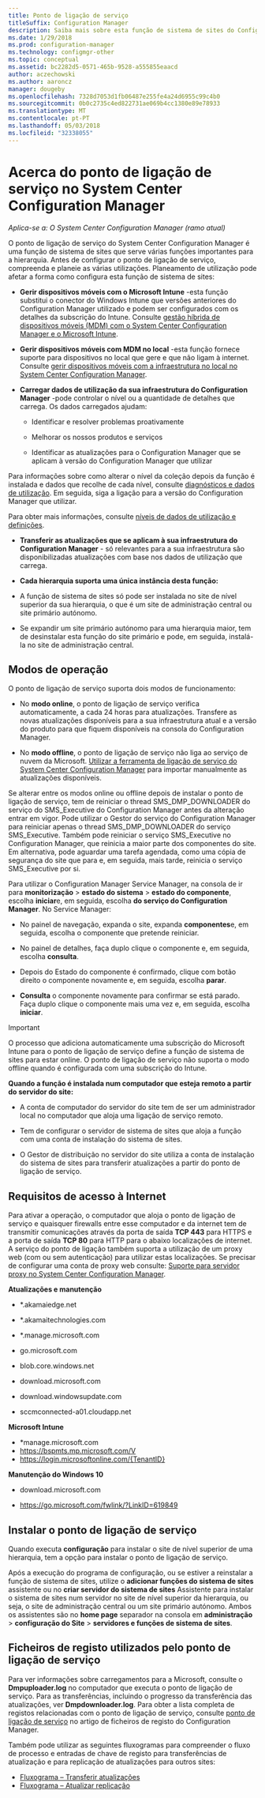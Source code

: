 ```yaml
---
title: Ponto de ligação de serviço
titleSuffix: Configuration Manager
description: Saiba mais sobre esta função de sistema de sites do Configuration Manager e compreenda e planeie as várias utilizações.
ms.date: 1/29/2018
ms.prod: configuration-manager
ms.technology: configmgr-other
ms.topic: conceptual
ms.assetid: bc2282d5-0571-465b-9528-a555855eaacd
author: aczechowski
ms.author: aaroncz
manager: dougeby
ms.openlocfilehash: 7328d7053d1fb06487e255fe4a24d6955c99c4b0
ms.sourcegitcommit: 0b0c2735c4ed822731ae069b4cc1380e89e78933
ms.translationtype: MT
ms.contentlocale: pt-PT
ms.lasthandoff: 05/03/2018
ms.locfileid: "32338055"
---
```

# <a name="about-the-service-connection-point-in-system-center-configuration-manager"></a>Acerca do ponto de ligação de serviço no System Center Configuration Manager

*Aplica-se a: O System Center Configuration Manager (ramo atual)*

O ponto de ligação de serviço do System Center Configuration Manager é uma função de sistema de sites que serve várias funções importantes para a hierarquia. Antes de configurar o ponto de ligação de serviço, compreenda e planeie as várias utilizações.  Planeamento de utilização pode afetar a forma como configura esta função de sistema de sites:  

-   **Gerir dispositivos móveis com o Microsoft Intune** -esta função substitui o conector do Windows Intune que versões anteriores do Configuration Manager utilizado e podem ser configurados com os detalhes da subscrição do Intune. Consulte [gestão híbrida de dispositivos móveis (MDM) com o System Center Configuration Manager e o Microsoft Intune](../../../../mdm/understand/hybrid-mobile-device-management.md).  

-   **Gerir dispositivos móveis com MDM no local** -esta função fornece suporte para dispositivos no local que gere e que não ligam à internet. Consulte [gerir dispositivos móveis com a infraestrutura no local no System Center Configuration Manager](../../../../mdm/understand/manage-mobile-devices-with-on-premises-infrastructure.md).  

-   **Carregar dados de utilização da sua infraestrutura do Configuration Manager** -pode controlar o nível ou a quantidade de detalhes que carrega. Os dados carregados ajudam:  

    -   Identificar e resolver problemas proativamente  

    -   Melhorar os nossos produtos e serviços  

    -   Identificar as atualizações para o Configuration Manager que se aplicam à versão do Configuration Manager que utilizar  

  Para informações sobre como alterar o nível da coleção depois da função é instalada e dados que recolhe de cada nível, consulte [diagnósticos e dados de utilização](/sccm/core/plan-design/diagnostics/diagnostics-and-usage-data). Em seguida, siga a ligação para a versão do Configuration Manager que utilizar.  

  Para obter mais informações, consulte [níveis de dados de utilização e definições](../../../../core/servers/deploy/install/setup-reference.md#bkmk_usage).  

-   **Transferir as atualizações que se aplicam à sua infraestrutura do Configuration Manager** - só relevantes para a sua infraestrutura são disponibilizadas atualizações com base nos dados de utilização que carrega.  

- **Cada hierarquia suporta uma única instância desta função:**  

 -   A função de sistema de sites só pode ser instalada no site de nível superior da sua hierarquia, o que é um site de administração central ou site primário autónomo.  

  -   Se expandir um site primário autónomo para uma hierarquia maior, tem de desinstalar esta função do site primário e pode, em seguida, instalá-la no site de administração central.  


##  <a name="bkmk_modes"></a> Modos de operação  
 O ponto de ligação de serviço suporta dois modos de funcionamento:  

-   No **modo online**, o ponto de ligação de serviço verifica automaticamente, a cada 24 horas para atualizações. Transfere as novas atualizações disponíveis para a sua infraestrutura atual e a versão do produto para que fiquem disponíveis na consola do Configuration Manager.  

-   No **modo offline**, o ponto de ligação de serviço não liga ao serviço de nuvem da Microsoft. [Utilizar a ferramenta de ligação de serviço do System Center Configuration Manager](../../../../core/servers/manage/use-the-service-connection-tool.md) para importar manualmente as atualizações disponíveis.  

Se alterar entre os modos online ou offline depois de instalar o ponto de ligação de serviço, tem de reiniciar o thread SMS_DMP_DOWNLOADER do serviço do SMS_Executive do Configuration Manager antes da alteração entrar em vigor. Pode utilizar o Gestor do serviço do Configuration Manager para reiniciar apenas o thread SMS_DMP_DOWNLOADER do serviço SMS_Executive. Também pode reiniciar o serviço SMS_Executive no Configuration Manager, que reinicia a maior parte dos componentes do site. Em alternativa, pode aguardar uma tarefa agendada, como uma cópia de segurança do site que para e, em seguida, mais tarde, reinicia o serviço SMS_Executive por si.  

Para utilizar o Configuration Manager Service Manager, na consola de ir para **monitorização** > **estado do sistema** > **estado do componente**, escolha **iniciar**e, em seguida, escolha **do serviço do Configuration Manager**. No Service Manager:  

-   No painel de navegação, expanda o site, expanda **componentes**e, em seguida, escolha o componente que pretende reiniciar.  

-   No painel de detalhes, faça duplo clique o componente e, em seguida, escolha **consulta**.  

-   Depois do Estado do componente é confirmado, clique com botão direito o componente novamente e, em seguida, escolha **parar**.  

-   **Consulta** o componente novamente para confirmar se está parado. Faça duplo clique o componente mais uma vez e, em seguida, escolha **iniciar**.  

> [!IMPORTANT]  
>  O processo que adiciona automaticamente uma subscrição do Microsoft Intune para o ponto de ligação de serviço define a função de sistema de sites para estar online. O ponto de ligação de serviço não suporta o modo offline quando é configurada com uma subscrição do Intune.  

**Quando a função é instalada num computador que esteja remoto a partir do servidor do site:**  

-   A conta de computador do servidor do site tem de ser um administrador local no computador que aloja uma ligação de serviço remoto.

-   Tem de configurar o servidor de sistema de sites que aloja a função com uma conta de instalação do sistema de sites.  

-   O Gestor de distribuição no servidor do site utiliza a conta de instalação do sistema de sites para transferir atualizações a partir do ponto de ligação de serviço.

##  <a name="bkmk_urls"></a> Requisitos de acesso à Internet  
Para ativar a operação, o computador que aloja o ponto de ligação de serviço e quaisquer firewalls entre esse computador e da internet tem de transmitir comunicações através da porta de saída **TCP 443** para HTTPS e a porta de saída  **TCP 80** para HTTP para o abaixo localizações de internet. A serviço do ponto de ligação também suporta a utilização de um proxy web (com ou sem autenticação) para utilizar estas localizações.  Se precisar de configurar uma conta de proxy web consulte: [Suporte para servidor proxy no System Center Configuration Manager](/sccm/core/plan-design/network/proxy-server-support).

**Atualizações e manutenção**  

-   *.akamaiedge.net  

-   *.akamaitechnologies.com 

-   *.manage.microsoft.com

-   go.microsoft.com

-   blob.core.windows.net  

-   download.microsoft.com  

-   download.windowsupdate.com

-   sccmconnected-a01.cloudapp.net  

**Microsoft Intune**  

-   *manage.microsoft.com  
-   https://bspmts.mp.microsoft.com/V
-   https://login.microsoftonline.com/{TenantID}


**Manutenção do Windows 10**  

-   download.microsoft.com  

-   https://go.microsoft.com/fwlink/?LinkID=619849  

## <a name="install-the-service-connection-point"></a>Instalar o ponto de ligação de serviço
Quando executa **configuração** para instalar o site de nível superior de uma hierarquia, tem a opção para instalar o ponto de ligação de serviço.

Após a execução do programa de configuração, ou se estiver a reinstalar a função de sistema de sites, utilize o **adicionar funções do sistema de sites** assistente ou no **criar servidor do sistema de sites** Assistente para instalar o sistema de sites num servidor no site de nível superior da hierarquia, ou seja, o site de administração central ou um site primário autónomo. Ambos os assistentes são no **home page** separador na consola em **administração** > **configuração do Site** > **servidores e funções de sistema de sites**.

## <a name="log-files-used-by-the-service-connection-point"></a>Ficheiros de registo utilizados pelo ponto de ligação de serviço
Para ver informações sobre carregamentos para a Microsoft, consulte o **Dmpuploader.log** no computador que executa o ponto de ligação de serviço.  Para as transferências, incluindo o progresso da transferência das atualizações, ver **Dmpdownloader.log**. Para obter a lista completa de registos relacionadas com o ponto de ligação de serviço, consulte [ponto de ligação de serviço](/sccm/core/plan-design/hierarchy/log-files#BKMK_WITLog) no artigo de ficheiros de registo do Configuration Manager.

Também pode utilizar as seguintes fluxogramas para compreender o fluxo de processo e entradas de chave de registo para transferências de atualização e para replicação de atualizações para outros sites:
 - [Fluxograma – Transferir atualizações](/sccm/core/servers/manage/download-updates-flowchart)
 - [Fluxograma – Atualizar replicação](/sccm/core/servers/manage/update-replication-flowchart)
